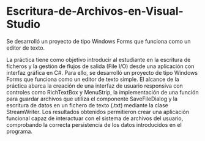 # Escritura-de-Archivos-en-Visual-Studio
Se desarrolló un proyecto de tipo Windows Forms que funciona como un editor de texto.


La práctica tiene como objetivo introducir al estudiante en la escritura de ficheros y la gestión de flujos de salida (File I/O) desde una aplicación con interfaz gráfica en C#. Para ello, se desarrolló un proyecto de tipo Windows Forms que funciona como un editor de texto simple.
El alcance de la práctica abarca la creación de una interfaz de usuario responsiva con controles como RichTextBox y MenuStrip, la implementación de una función para guardar archivos que utiliza el componente SaveFileDialog y la escritura de datos en un fichero de texto (.txt) mediante la clase StreamWriter. Los resultados obtenidos permitieron crear una aplicación funcional capaz de interactuar con el sistema de archivos del usuario, comprobando la correcta persistencia de los datos introducidos en el programa.

